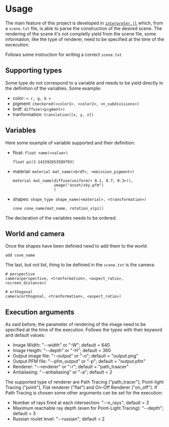 # Usage
The main feature of this project is developed in [`interpreter.jl`](interpreter.jl) which, from a `scene.txt` file, is able to parse the construction of the desired scene. The rendering of the scene it's not completly yield from the scene file, some information, like the type of renderer, need to be specified at the time of the excecution.

Follows some instruction for writing a correct `scene.txt`

## Supporting types
Some type do not correspond to a variable and needs to be yield directly in the definition of the variables. Some example:
- color: `< r, g, b >`
- pigment: `checkered(<color1>, <color2>, <n_subdivisions>)`
- brdf: `diffuse(<pigment>)`
- tranformation: `translation([x, y, z])`

## Variables
Here some example of variable supported and their definition:
- float: `float name(<value>)`
    ```text
    float pi(3.141592653589793)
    ```
- material: `material mat_name(<brdf>, <emission_pigment>)`
    ```text
    material mat_name(diffuse(uniform(< 0.1, 0.7, 0.3>)),
                      image("asset/sky.pfm")
                      )
    ```
- shapes: `shape_type shape_name(<material>, <transformation>)`
    ```text
    cone cone_name(mat_name, rotation_x(pi))
    ```

The declaration of the variables needs to be ordered.

## World and camera
Once the shapes have been definied need to add them to the world:
```text
add cone_name
```
The last, but not list, thing to be definied in the `scene.txt` is the camera:
```text
# perspective
camera(perspective, <tranformation>, <aspect_ratio>, <screen_distance>)

# orthogonal
camera(orthogonal, <tranformation>, <aspect_ratio>)
```

## Execution arguments
As said before, the parameter of rendering of the image need to be specified at the time of the execution. Follows the types with their keyword and default values:
- Image Width: "--width" or "-W"; default = 640
- Image Heigth: "--depth" or "-H"; default = 360
- Output image file: "--output" or "-o"; default = "output.png"
- Output PFM file: "--pfm_output" or "-p"; default = "output.pfm"
- Renderer: "--renderer" or "-r"; default = "path_traacer"
- Antialiasing: "--antialiasing" or "-a"; default = 2

The supported type of renderer are Path Tracing ("path_tracer"), Point-light Tracing ("point"), Flat renderer ("flat") and On-Off Renderer ("on_off"). If Path Tracing is chosen some other arguments can be set for the execution:
- Number of rays fired at each intersection: "--n_rays"; default = 3
- Maximum reachable ray depth (even for Point-Light Tracing): "--depth"; default = 3
- Russian roulet level: "--russian"; default = 2
